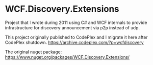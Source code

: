 # WCF.Discovery.Extensions
Project that I wrote during 2011 using C# and WCF internals to provide infrastructure for discovery announcement via p2p instead of udp.

This project originally published to CodePlex and I migrate it here after CodePlex shutdown.
https://archive.codeplex.com/?p=wcfdiscovery

The original nuget package:
https://www.nuget.org/packages/WCF.Discovery.Extensions/
